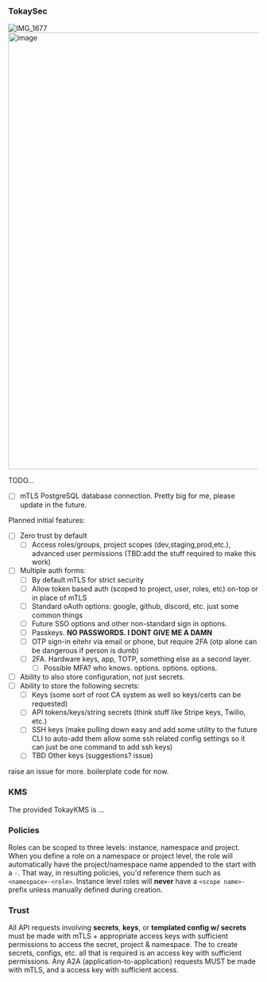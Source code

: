 ### TokaySec
![IMG_1677](https://github.com/user-attachments/assets/b0872f59-55da-4de1-b155-0ecee73e9da3)
<img width="1225" height="878" alt="image" src="https://github.com/user-attachments/assets/36c45c79-21bc-47d7-b7df-240e306ee4c8" />

TODO...

- [ ] mTLS PostgreSQL database connection. Pretty big for me, please update in the future.

Planned initial features:
- [ ] Zero trust by default
    - [ ] Access roles/groups, project scopes (dev,staging,prod,etc.), advanced user permissions (TBD:add the 
            stuff required to make this work)
- [ ] Multiple auth forms:
    - [ ] By default mTLS for strict security
    - [ ] Allow token based auth (scoped to project, user, roles, etc) on-top 
            or in place of mTLS
    - [ ] Standard oAuth options: google, github, discord, etc. just some common things
    - [ ] Future SSO options and other non-standard sign in options.
    - [ ] Passkeys. **NO PASSWORDS. I DONT GIVE ME A DAMN**
    - [ ] OTP sign-in eitehr via email or phone, but require 2FA (otp alone can be dangerous if person is dumb)
    - [ ] 2FA. Hardware keys, app, TOTP, something else as a second layer.
        - [ ] Possible MFA? who knows. options. options. options.
- [ ] Ability to also store configuration, not just secrets.
- [ ] Ability to store the following secrets:
    - [ ] Keys (some sort of root CA system as well so keys/certs can be requested)
    - [ ] API tokens/keys/string secrets (think stuff like Stripe keys, Twilio, etc.)
    - [ ] SSH keys (make pulling down easy and add some utility to the future CLI to auto-add them
            allow some ssh related config settings so it can just be one command to add ssh keys)
    - [ ] TBD Other keys (suggestions? issue)

raise an issue for more. boilerplate code for now.

### KMS

The provided TokayKMS is ...

### Policies

Roles can be scoped to three levels: instance, namespace and project. When you define a role on a namespace or project level,
the role will automatically have the project/namespace name appended to the start with a `-`. That way, in resulting policies,
you'd reference them such as `<namespace>-<role>`. Instance level roles will **never** have a `<scope name>-` prefix unless manually
defined during creation. 

### Trust

All API requests involving **secrets**, **keys**, or **templated config w/ secrets** must be made with mTLS + appropriate access keys with sufficient permissions to access the secret, project & namespace. The to create secrets, configs, etc. all that is required is an access key with sufficient permissions. Any A2A (application-to-application) requests MUST be made with mTLS, and a access key with sufficient access.
